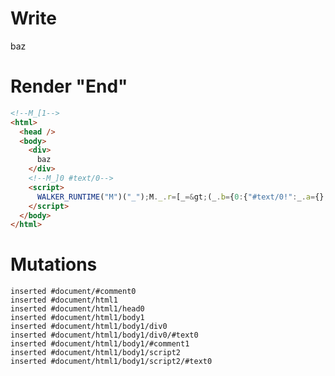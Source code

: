 # Write
  <!--M_[1--><div>baz</div><!--M_]0 #text/0--><script>WALKER_RUNTIME("M")("_");M._.r=[_=>(_.b={0:{"#text/0!":_.a={},"#text/0(":_._["packages/translator-tags/src/__tests__/fixtures/import-tag-ternary/components/baz.marko"]},1:_.a}),0]</script>


# Render "End"
```html
<!--M_[1-->
<html>
  <head />
  <body>
    <div>
      baz
    </div>
    <!--M_]0 #text/0-->
    <script>
      WALKER_RUNTIME("M")("_");M._.r=[_=&gt;(_.b={0:{"#text/0!":_.a={},"#text/0(":_._["packages/translator-tags/src/__tests__/fixtures/import-tag-ternary/components/baz.marko"]},1:_.a}),0]
    </script>
  </body>
</html>
```

# Mutations
```
inserted #document/#comment0
inserted #document/html1
inserted #document/html1/head0
inserted #document/html1/body1
inserted #document/html1/body1/div0
inserted #document/html1/body1/div0/#text0
inserted #document/html1/body1/#comment1
inserted #document/html1/body1/script2
inserted #document/html1/body1/script2/#text0
```